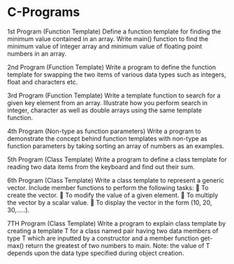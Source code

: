 # C-Programs

1st Program
(Function Template) Define a function template for finding the minimum
value contained in an array. Write main() function to find the minimum
value of integer array and minimum value of floating point numbers in an
array.

2nd Program
(Function Template) Write a program to define the function template for
swapping the two items of various data types such as integers, float and
characters etc.

3rd Program
(Function Template) Write a template function to search for a given key
element from an array. Illustrate how you perform search in integer,
character as well as double arrays using the same template function.

4th Program
(Non-type as function parameters) Write a program to demonstrate the
concept behind function templates with non-type as function parameters by
taking sorting an array of numbers as an examples.

5th Program
(Class Template) Write a program to define a class template for reading
two data items from the keyboard and find out their sum.

6th Program
(Class Template) Write a class template to represent a generic vector.
Include member functions to perform the following tasks:
 To create the vector.
 To modify the value of a given element.
 To multiply the vector by a scalar value.
 To display the vector in the form (10, 20, 30,…..).

7TH Program
(Class Template) Write a program to explain class template by creating a
template T for a class named pair having two data members of type T which
are inputted by a constructor and a member function get-max() return the
greatest of two numbers to main. Note: the value of T depends upon the data
type specified during object creation.

